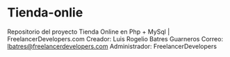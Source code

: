# Tienda-onlie
Repositorio del proyecto Tienda Online en Php + MySql | FreelancerDevelopers.com
Creador: Luis Rogelio Batres Guarneros
Correo: lbatres@freelancerdevelopers.com
Administrador: FreelancerDevelopers
